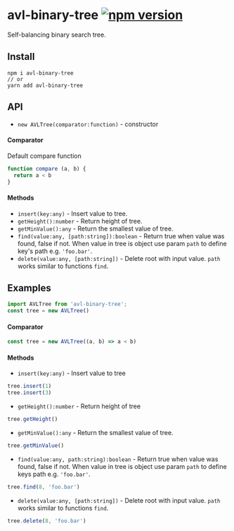 # avl-binary-tree [![npm version](https://badge.fury.io/js/avl-binary-tree.svg)](https://badge.fury.io/js/avl-binary-tree)
Self-balancing binary search tree.
## Install
```
npm i avl-binary-tree
// or
yarn add avl-binary-tree
```
## API 
* `new AVLTree(comparator:function)` - constructor
#### Comparator
Default compare function
```javascript
function compare (a, b) {
  return a < b
}
```
#### Methods
* `insert(key:any)` - Insert value to tree.
* `getHeight():number` - Return height of tree.
* `getMinValue():any` - Return the smallest value of tree.
* `find(value:any, [path:string]):boolean` - Return true when value was 
found, false if not. When value in tree is object use param `path` to define key's path e.g. `'foo.bar'`.
* `delete(value:any, [path:string])` - Delete root with input value. `path` works similar to functions `find`.
## Examples
```javascript
import AVLTree from 'avl-binary-tree';
const tree = new AVLTree()
```
#### Comparator
```javascript
const tree = new AVLTree((a, b) => a < b)
```
#### Methods
* `insert(key:any)` - Insert value to tree
```javascript
tree.insert(1)
tree.insert(3)
```
* `getHeight():number` - Return height of tree
```javascript
tree.getHeight()
```
* `getMinValue():any` - Return the smallest value of tree.
```javascript
tree.getMinValue()
```
* `find(value:any, path:string):boolean` - Return true when value was found, false if not. When value in tree is object use param `path` to define keys path e.g. `'foo.bar'`.
```javascript
tree.find(8, 'foo.bar')
```
* `delete(value:any, [path:string])` - Delete root with input value. `path` works similar to functions `find`.
```javascript
tree.delete(8, 'foo.bar')
```
